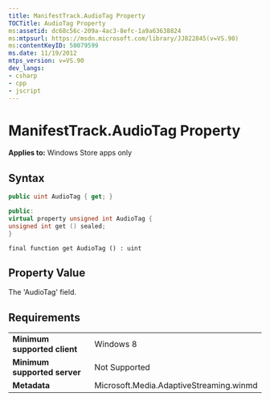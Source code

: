 ```yaml
---
title: ManifestTrack.AudioTag Property
TOCTitle: AudioTag Property
ms:assetid: dc68c56c-209a-4ac3-8efc-1a9a63638824
ms:mtpsurl: https://msdn.microsoft.com/library/JJ822845(v=VS.90)
ms:contentKeyID: 50079599
ms.date: 11/19/2012
mtps_version: v=VS.90
dev_langs:
- csharp
- cpp
- jscript
---
```


# ManifestTrack.AudioTag Property

**Applies to:** Windows Store apps only

## Syntax

```csharp
public uint AudioTag { get; }
```

```cpp
public:
virtual property unsigned int AudioTag {
unsigned int get () sealed;
}
```

```jscript
final function get AudioTag () : uint
```

## Property Value

The 'AudioTag' field.

## Requirements

|||
|--- |--- |
|**Minimum supported client**|Windows 8|
|**Minimum supported server**|Not Supported|
|**Metadata**|Microsoft.Media.AdaptiveStreaming.winmd|

